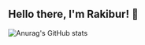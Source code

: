 ## Hello there, I'm Rakibur! :wave:

![Anurag's GitHub stats](https://github-readme-stats.vercel.app/api?username=rahman-rakib&show_icons=true&theme=apprentice)
